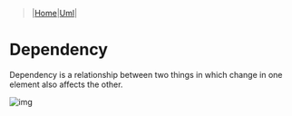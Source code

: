> |[Home](../index)|[Uml](/Knowledge/UML/index)|

# Dependency

Dependency is a relationship between two things in which change in one element also affects the other.

![img](https://www.tutorialspoint.com/uml/images/uml_dependency.jpg)

